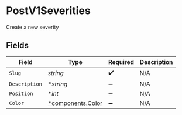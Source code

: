# PostV1Severities

Create a new severity


## Fields

| Field                                                 | Type                                                  | Required                                              | Description                                           |
| ----------------------------------------------------- | ----------------------------------------------------- | ----------------------------------------------------- | ----------------------------------------------------- |
| `Slug`                                                | *string*                                              | :heavy_check_mark:                                    | N/A                                                   |
| `Description`                                         | **string*                                             | :heavy_minus_sign:                                    | N/A                                                   |
| `Position`                                            | **int*                                                | :heavy_minus_sign:                                    | N/A                                                   |
| `Color`                                               | [*components.Color](../../models/components/color.md) | :heavy_minus_sign:                                    | N/A                                                   |